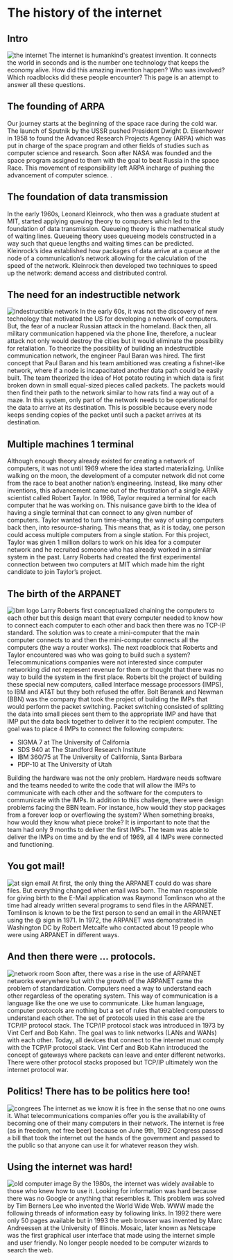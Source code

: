 # The history of the internet
## Intro
![the internet](../assets/the-internet.png)
The internet is humankind's greatest invention. It connects the world in seconds and is the number one technology that keeps the economy alive. How did this amazing invention happen? Who was involved? Which roadblocks did these people encounter? This page is an attempt to answer all these questions. 

## The founding of ARPA

Our journey starts at the beginning of the space race during the cold war. The launch of Sputnik by the USSR pushed President  Dwight D. Eisenhower in 1958 to found the Advanced Research Projects Agency (ARPA) which was put in charge of the space program and other fields of studies such as computer science and research. Soon after NASA was founded and the space program assigned to them with the goal to beat Russia in the space Race. This movement of responsibility left ARPA incharge of pushing the advancement of computer science.
.
## The foundation of data transmission

In the early 1960s, Leonard Kleinrock, who then was a graduate student at MIT,  started applying queuing theory to computers which led to the foundation of data transmission.  Queueing theory is the mathematical study of waiting lines. Queueing theory uses queueing models constructed in a way such that queue lengths and waiting times can be predicted. Kleinrock’s idea established how packages of data arrive at a queue at the node of a communication’s network allowing for the calculation of the speed of the network. Kleinrock then developed two techniques to speed up the network: demand access and distributed control. 

## The need for an indestructible network
![indestructible network](../assets/network-big.png)
In the early 60s, it was not the discovery of new technology that motivated the US for developing a network of computers. But, the fear of a nuclear Russian attack in the homeland. Back then, all military communication happened via the phone line, therefore, a nuclear attack not only would destroy the cities but it would eliminate the possibility for retaliation. To theorize the possibility of building an indestructible communication network, the engineer Paul Baran was hired. The first concept that Paul Baran and his team ambitioned was creating a fishnet-like network, where if a node is incapacitated another data path could be easily built. The team theorized the idea of Hot potato routing in which data is first broken down in small equal-sized pieces called packets. The packets would then find their path to the network similar to how rats find a way out of a maze. In this system, only part of the network needs to be operational for the data to arrive at its destination. This is possible because every node keeps sending copies of the packet until such a packet arrives at its destination. 

## Multiple machines 1 terminal

Although enough theory already existed for creating a network of computers, it was not until 1969 where the idea started materializing. Unlike walking on the moon, the development of a computer network did not come from the race to beat another nation’s engineering. Instead, like many other inventions, this advancement came out of the frustration of a single ARPA scientist called Robert Taylor. In 1966, Taylor required a terminal for each computer that he was working on. This nuisance gave birth to the idea of having a single terminal that can connect to any given number of computers. Taylor wanted to turn time-sharing, the way of using computers back then, into resource-sharing. This means that, as it is today, one person could access multiple computers from a single station. For this project, Taylor was given 1 million dollars to work on his idea for a computer network and he recruited someone who has already worked in a similar system in the past.  Larry Roberts had created the first experimental connection between two computers at MIT which made him the right candidate to join Taylor’s project. 

## The birth of the ARPANET
![ibm logo](../assets/ibm.png)
Larry Roberts first conceptualized chaining the computers to each other but this design meant that every computer needed to know how to connect each computer to each other and back then there was no TCP-IP standard. The solution was to create a mini-computer that the main computer connects to and then the mini-computer connects all the computers (the way a router works). The next roadblock that Roberts and Taylor encountered was who was going to build such a system? Telecommunications companies were not interested since computer networking did not represent revenue for them or thought that there was no way to build the system in the first place. Roberts bit the project of building these special new computers, called Interface message processors (IMPS), to IBM and AT&T but they both refused the offer.  Bolt Beranek and Newman (BBN) was the company that took the project of building the IMPs that would perform the packet switching. Packet switching consisted of splitting the data into small pieces sent them to the appropriate IMP and have that IMP put the data back together to deliver it to the recipient computer. The goal was to place 4 IMPs to connect the following computers:
* SIGMA 7 at The University of California
* SDS 940 at The Standford Research Institute
* IBM 360/75 at The University of California, Santa Barbara
* PDP-10 at The University of Utah

Building the hardware was not the only problem. Hardware needs software and the teams needed to write the code that will allow the IMPs to communicate with each other and the software for the computers to communicate with the IMPs. In addition to this challenge, there were design problems facing the BBN team. For instance, how would they stop packages from a forever loop or overflowing the system? When something breaks, how would they know what piece broke? It is important to note that the team had only 9 months to deliver the first IMPs. The team was able to deliver the IMPs on time and by the end of 1969, all 4 IMPs were connected and functioning. 

## You got mail!
![at sign email](../assets/atsign.png)
At first, the only thing the ARPANET could do was share files. But everything changed when email was born. The man responsible for giving birth to the E-Mail application was Raymond Tomlinson who at the time had already written several programs to send files in the ARPANET.  Tomlinson is known to be the first person to send an email in the ARPANET using the @ sign in 1971. In 1972, the ARPANET was demonstrated in Washington DC by Robert Metcalfe who contacted about 19 people who were using ARPANET in different ways.   

## And then there were … protocols.
![network room](../assets/network.png)
Soon after, there was a rise in the use of ARPANET networks everywhere but with the growth of the ARPANET came the problem of standardization. Computers need a way to understand each other regardless of the operating system. This way of communication is a language like the one we use to communicate. Like human language, computer protocols are nothing but a set of rules that enabled computers to understand each other. The set of protocols used in this case are the TCP/IP protocol stack. The TCP/IP protocol stack was introduced in 1973 by Vint Cerf and Bob Kahn. The goal was to link networks (LANs and WANs) with each other. Today, all devices that connect to the internet must comply with the TCP/IP protocol stack. Vint Cerf and Bob Kahn introduced the concept of gateways where packets can leave and enter different networks. There were other protocol stacks proposed but TCP/IP ultimately won the internet protocol war. 

## Politics! There has to be politics here too!
![congrees](../assets/congress.png)
The internet as we know it is free in the sense that no one owns it. What telecommunications companies offer you is the availability of becoming one of their many computers in their network. The internet is free (as in freedom, not free beer) because on June 9th, 1992 Congress passed a bill that took the internet out the hands of the government and passed to the public so that anyone can use it for whatever reason they wish. 

## Using the internet was hard!
![old computer image](../assets/old_computer.png)
By the 1980s, the internet was widely available to those who knew how to use it. Looking for information was hard because there was no Google or anything that resembles it. This problem was solved by Tim Berners Lee who invented the World Wide Web. WWW made the following threads of information easy by following links. In 1992 there were only 50 pages available but in 1993 the web browser was invented by  Marc Andreessen at the University of Illinois. Mosaic, later known as Netscape was the first graphical user interface that made using the internet simple and user friendly. No longer people needed to be computer wizards to search the web.



